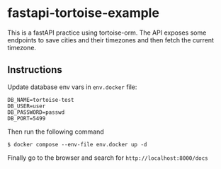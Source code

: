 # fastapi-tortoise-example

This is a fastAPI practice using tortoise-orm. The API exposes some endpoints to save cities and their timezones and then fetch the current timezone.

## Instructions

Update database env vars in `env.docker` file:

    DB_NAME=tortoise-test
    DB_USER=user
    DB_PASSWORD=passwd
    DB_PORT=5499

Then run the following command

`$ docker compose --env-file env.docker up -d`

Finally go to the browser and search for `http://localhost:8000/docs`